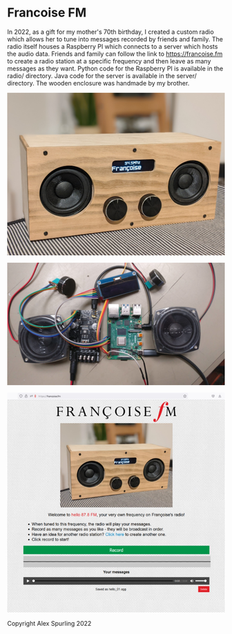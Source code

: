# Francoise FM

In 2022, as a gift for my mother's 70th birthday, I created a custom radio which allows her to tune into messages recorded by friends and family. The radio itself houses a Raspberry PI which connects to a server which hosts the audio data. Friends and family can follow the link to https://francoise.fm to create a radio station at a specific frequency and then leave as many messages as they want. Python code for the Raspberry PI is available in the radio/ directory. Java code for the server is available in the server/ directory. The wooden enclosure was handmade by my brother.

![The Speaker](web/images/speakerphoto2.jpg)


![Speaker Parts](web/images/radioparts.jpg)


![Francoise FM website](web/images/website.jpg)


Copyright Alex Spurling 2022
